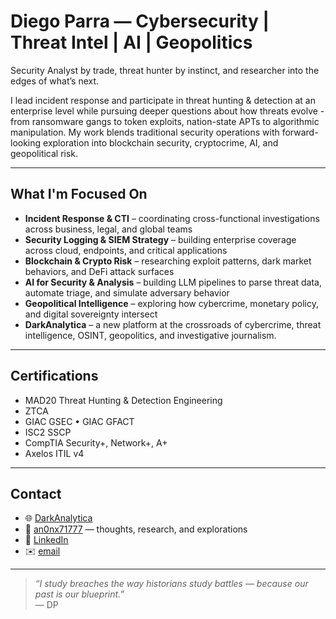 # Diego Parra — Cybersecurity | Threat Intel | AI | Geopolitics

Security Analyst by trade, threat hunter by instinct, and researcher into the edges of what’s next.

I lead incident response and participate in threat hunting & detection at an enterprise level while pursuing deeper questions about how threats evolve - from ransomware gangs to token exploits, nation-state APTs to algorithmic manipulation. My work blends traditional security operations with forward-looking exploration into blockchain security, cryptocrime, AI, and geopolitical risk.

---

## What I'm Focused On

- **Incident Response & CTI** – coordinating cross-functional investigations across business, legal, and global teams
- **Security Logging & SIEM Strategy** – building enterprise coverage across cloud, endpoints, and critical applications
- **Blockchain & Crypto Risk** – researching exploit patterns, dark market behaviors, and DeFi attack surfaces
- **AI for Security & Analysis** – building LLM pipelines to parse threat data, automate triage, and simulate adversary behavior
- **Geopolitical Intelligence** – exploring how cybercrime, monetary policy, and digital sovereignty intersect
- **DarkAnalytica** – a new platform at the crossroads of cybercrime, threat intelligence, OSINT, geopolitics, and investigative journalism.

---

## Certifications

- MAD20 Threat Hunting & Detection Engineering
- ZTCA
- GIAC GSEC • GIAC GFACT
- ISC2 SSCP
- CompTIA Security+, Network+, A+
- Axelos ITIL v4

---

## Contact

- 🌐 [DarkAnalytica](https://darkanalytica.org) 
- 📓 [an0nx71777](https://an0nx71777.com) — thoughts, research, and explorations  
- 🔗 [LinkedIn](https://www.linkedin.com/in/dparra801)  
- ✉️ [email](mailto:dpx.777@pm.me)

---

> _“I study breaches the way historians study battles — because our past is our blueprint.”_  
> — DP

